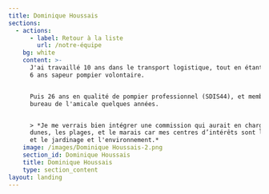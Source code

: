 ```yaml
---
title: Dominique Houssais
sections:
  - actions:
      - label: Retour à la liste
        url: /notre-équipe
    bg: white
    content: >-
      J'ai travaillé 10 ans dans le transport logistique, tout en étant pendant
      6 ans sapeur pompier volontaire.


      Puis 26 ans en qualité de pompier professionnel (SDIS44), et membre du
      bureau de l'amicale quelques années.


      > *Je me verrais bien intégrer une commission qui aurait en charge, les
      dunes, les plages, et le marais car mes centres d’intérêts sont la pêche
      et le jardinage et l'environnement.*
    image: /images/Dominique Houssais-2.png
    section_id: Dominique Houssais
    title: Dominique Houssais
    type: section_content
layout: landing
---
```


